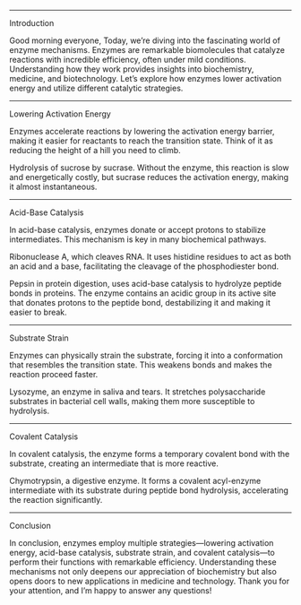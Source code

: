 
---

Introduction

Good morning everyone,
Today, we’re diving into the fascinating world of enzyme mechanisms. Enzymes are remarkable biomolecules that catalyze reactions with incredible efficiency, often under mild conditions. Understanding how they work provides insights into biochemistry, medicine, and biotechnology. Let’s explore how enzymes lower activation energy and utilize different catalytic strategies.


---

Lowering Activation Energy

Enzymes accelerate reactions by lowering the activation energy barrier, making it easier for reactants to reach the transition state. Think of it as reducing the height of a hill you need to climb.

Hydrolysis of sucrose by sucrase. Without the enzyme, this reaction is slow and energetically costly, but sucrase reduces the activation energy, making it almost instantaneous.


---

Acid-Base Catalysis

In acid-base catalysis, enzymes donate or accept protons to stabilize intermediates. This mechanism is key in many biochemical pathways.

Ribonuclease A, which cleaves RNA. It uses histidine residues to act as both an acid and a base, facilitating the cleavage of the phosphodiester bond.

Pepsin in protein digestion, uses acid-base catalysis to hydrolyze peptide bonds in proteins. The enzyme contains an acidic group in its active site that donates protons to the peptide bond, destabilizing it and making it easier to break.


---

Substrate Strain

Enzymes can physically strain the substrate, forcing it into a conformation that resembles the transition state. This weakens bonds and makes the reaction proceed faster.

Lysozyme, an enzyme in saliva and tears. It stretches polysaccharide substrates in bacterial cell walls, making them more susceptible to hydrolysis.

---

Covalent Catalysis

In covalent catalysis, the enzyme forms a temporary covalent bond with the substrate, creating an intermediate that is more reactive.

Chymotrypsin, a digestive enzyme. It forms a covalent acyl-enzyme intermediate with its substrate during peptide bond hydrolysis, accelerating the reaction significantly.


---

Conclusion

In conclusion, enzymes employ multiple strategies—lowering activation energy, acid-base catalysis, substrate strain, and covalent catalysis—to perform their functions with remarkable efficiency. Understanding these mechanisms not only deepens our appreciation of biochemistry but also opens doors to new applications in medicine and technology. Thank you for your attention, and I’m happy to answer any questions!